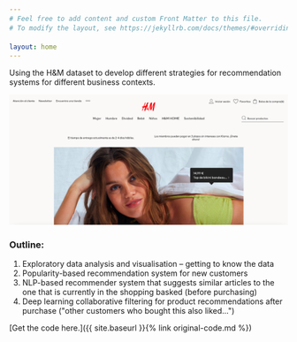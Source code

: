 ```yaml
---
# Feel free to add content and custom Front Matter to this file.
# To modify the layout, see https://jekyllrb.com/docs/themes/#overriding-theme-defaults

layout: home
---
```


Using the H&M dataset to develop different strategies for recommendation systems for different business contexts. 

![image tooltip here](/images/title_image.png)

### Outline: 
1. Exploratory data analysis and visualisation – getting to know the data
2. Popularity-based recommendation system for new customers 
3. NLP-based recommender system that suggests similar articles to the one that is currently in the shopping basked (before purchasing)
4. Deep learning collaborative filtering for product recommendations after purchase ("other customers who bought this also liked...")

[Get the code here.]({{ site.baseurl }}{% link original-code.md %})